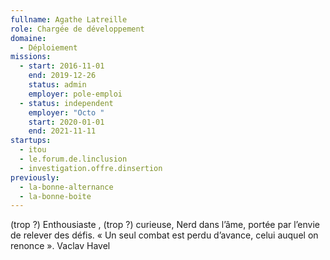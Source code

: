 ```yaml
---
fullname: Agathe Latreille
role: Chargée de développement
domaine:
  - Déploiement
missions:
  - start: 2016-11-01
    end: 2019-12-26
    status: admin
    employer: pole-emploi
  - status: independent
    employer: "Octo "
    start: 2020-01-01
    end: 2021-11-11
startups:
  - itou
  - le.forum.de.linclusion
  - investigation.offre.dinsertion
previously:
  - la-bonne-alternance
  - la-bonne-boite
---
```


(trop ?) Enthousiaste , (trop ?) curieuse, Nerd dans l’âme, portée par l’envie de relever des défis.
« Un seul combat est perdu d’avance, celui auquel on renonce ». Vaclav Havel
